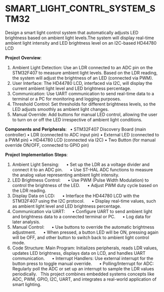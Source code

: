 # SMART_LIGHT_CONTRL_SYSTEM_STM32
Design a smart light control system that automatically adjusts LED brightness based on ambient light levels.The system will display real-time ambient light intensity and LED brightness level on an I2C-based HD44780 LCD

𝐏𝐫𝐨𝐣𝐞𝐜𝐭 𝐎𝐯𝐞𝐫𝐯𝐢𝐞𝐰:
 
1. Ambient Light Detection: Use an LDR connected to an ADC pin on the STM32F407 to measure ambient light levels. Based on the LDR reading, the system will adjust the brightness of an LED (connected via PWM).
2. User Interface: The HD44780 LCD, interfaced via I2C, will display the current ambient light level and LED brightness percentage.
3. Communication: Use UART communication to send real-time data to a terminal or a PC for monitoring and logging purposes.
4. Threshold Control: Set thresholds for different brightness levels, so the LED adjusts smoothly as ambient light changes.
5. Manual Override: Add buttons for manual LED control, allowing the user to turn on or off the LED irrespective of ambient light conditions.

𝐂𝐨𝐦𝐩𝐨𝐧𝐞𝐧𝐭𝐬 𝐚𝐧𝐝 𝐏𝐞𝐫𝐢𝐩𝐡𝐞𝐫𝐚𝐥𝐬:
 
• STM32F407 Discovery Board (main controller)
• LDR (connected to ADC input pin)
• External LED (connected to a PWM pin)
• HD44780 LCD (connected via I2C)
• Two Button (for manual override ON/OFF, connected to GPIO pin)

𝐏𝐫𝐨𝐣𝐞𝐜𝐭 𝐈𝐦𝐩𝐥𝐞𝐦𝐞𝐧𝐭𝐚𝐭𝐢𝐨𝐧 𝐒𝐭𝐞𝐩𝐬:
 
1. Ambient Light Sensing:
     • Set up the LDR as a voltage divider and connect it to an ADC pin.
     • Use ST-HAL ADC functions to measure the analog value representing ambient light intensity.
2. LED Brightness Control:
     • Use PWM (Pulse Width Modulation) to control the brightness of the LED.
     • Adjust PWM duty cycle based on the LDR reading.
3. Display Data on LCD:
     • Interface the HD44780 LCD with the STM32F407 using the I2C protocol.
     • Display real-time values, such as ambient light level and LED brightness percentage.
4. Communication via UART:
     • Configure UART to send ambient light and brightness data to a connected terminal or PC.
     • Log data for later analysis.
5. Manual Control:
     • Use buttons to override the automatic brightness adjustment.
     • When pressed, a button LED will be ON, pressing again will be OFF, and other button to switch back to ambient light control mode.
6. Code Structure:  Main Program: Initializes peripherals, reads LDR values, updates LED brightness, displays data on LCD, and handles UART communication.
     • Interrupt Handlers: Use external interrupt for the button press to toggle manual override.
     • Polling/Interrupt for ADC: Regularly poll the ADC or set up an interrupt to sample the LDR values periodically.
 
This project combines embedded systems concepts like ADC, PWM, GPIO, I2C, UART, and integrates a real-world application of smart lighting.

